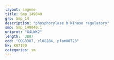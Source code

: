 ```yaml
---
layout: smgene
title: Smp_149040
grp: Smp_14
description: "phosphorylase b kinase regulatory"
smp: Smp_149040.1
uniprot: "G4LWK2"
length:  3897
cdd: "COG3387, cl08284, pfam00723"
kk: K07190
categories: sm
---
```

